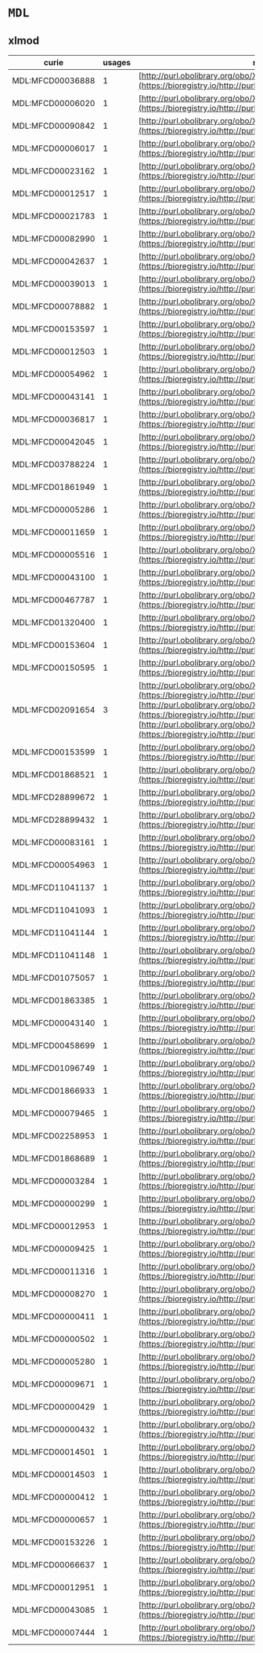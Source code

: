 # `MDL`
## xlmod
| curie            |   usages | nodes                                                                                                                                                                                                                                                                                                                                             |
|------------------|----------|---------------------------------------------------------------------------------------------------------------------------------------------------------------------------------------------------------------------------------------------------------------------------------------------------------------------------------------------------|
| MDL:MFCD00036888 |        1 | [http://purl.obolibrary.org/obo/XLMOD:01701](https://bioregistry.io/http://purl.obolibrary.org/obo/XLMOD:01701)                                                                                                                                                                                                                                   |
| MDL:MFCD00006020 |        1 | [http://purl.obolibrary.org/obo/XLMOD:01702](https://bioregistry.io/http://purl.obolibrary.org/obo/XLMOD:01702)                                                                                                                                                                                                                                   |
| MDL:MFCD00090842 |        1 | [http://purl.obolibrary.org/obo/XLMOD:01703](https://bioregistry.io/http://purl.obolibrary.org/obo/XLMOD:01703)                                                                                                                                                                                                                                   |
| MDL:MFCD00006017 |        1 | [http://purl.obolibrary.org/obo/XLMOD:01705](https://bioregistry.io/http://purl.obolibrary.org/obo/XLMOD:01705)                                                                                                                                                                                                                                   |
| MDL:MFCD00023162 |        1 | [http://purl.obolibrary.org/obo/XLMOD:01706](https://bioregistry.io/http://purl.obolibrary.org/obo/XLMOD:01706)                                                                                                                                                                                                                                   |
| MDL:MFCD00012517 |        1 | [http://purl.obolibrary.org/obo/XLMOD:01712](https://bioregistry.io/http://purl.obolibrary.org/obo/XLMOD:01712)                                                                                                                                                                                                                                   |
| MDL:MFCD00021783 |        1 | [http://purl.obolibrary.org/obo/XLMOD:01713](https://bioregistry.io/http://purl.obolibrary.org/obo/XLMOD:01713)                                                                                                                                                                                                                                   |
| MDL:MFCD00082990 |        1 | [http://purl.obolibrary.org/obo/XLMOD:01714](https://bioregistry.io/http://purl.obolibrary.org/obo/XLMOD:01714)                                                                                                                                                                                                                                   |
| MDL:MFCD00042637 |        1 | [http://purl.obolibrary.org/obo/XLMOD:01717](https://bioregistry.io/http://purl.obolibrary.org/obo/XLMOD:01717)                                                                                                                                                                                                                                   |
| MDL:MFCD00039013 |        1 | [http://purl.obolibrary.org/obo/XLMOD:01829](https://bioregistry.io/http://purl.obolibrary.org/obo/XLMOD:01829)                                                                                                                                                                                                                                   |
| MDL:MFCD00078882 |        1 | [http://purl.obolibrary.org/obo/XLMOD:01830](https://bioregistry.io/http://purl.obolibrary.org/obo/XLMOD:01830)                                                                                                                                                                                                                                   |
| MDL:MFCD00153597 |        1 | [http://purl.obolibrary.org/obo/XLMOD:02006](https://bioregistry.io/http://purl.obolibrary.org/obo/XLMOD:02006)                                                                                                                                                                                                                                   |
| MDL:MFCD00012503 |        1 | [http://purl.obolibrary.org/obo/XLMOD:02010](https://bioregistry.io/http://purl.obolibrary.org/obo/XLMOD:02010)                                                                                                                                                                                                                                   |
| MDL:MFCD00054962 |        1 | [http://purl.obolibrary.org/obo/XLMOD:02012](https://bioregistry.io/http://purl.obolibrary.org/obo/XLMOD:02012)                                                                                                                                                                                                                                   |
| MDL:MFCD00043141 |        1 | [http://purl.obolibrary.org/obo/XLMOD:02013](https://bioregistry.io/http://purl.obolibrary.org/obo/XLMOD:02013)                                                                                                                                                                                                                                   |
| MDL:MFCD00036817 |        1 | [http://purl.obolibrary.org/obo/XLMOD:02015](https://bioregistry.io/http://purl.obolibrary.org/obo/XLMOD:02015)                                                                                                                                                                                                                                   |
| MDL:MFCD00042045 |        1 | [http://purl.obolibrary.org/obo/XLMOD:02029](https://bioregistry.io/http://purl.obolibrary.org/obo/XLMOD:02029)                                                                                                                                                                                                                                   |
| MDL:MFCD03788224 |        1 | [http://purl.obolibrary.org/obo/XLMOD:02032](https://bioregistry.io/http://purl.obolibrary.org/obo/XLMOD:02032)                                                                                                                                                                                                                                   |
| MDL:MFCD01861949 |        1 | [http://purl.obolibrary.org/obo/XLMOD:02033](https://bioregistry.io/http://purl.obolibrary.org/obo/XLMOD:02033)                                                                                                                                                                                                                                   |
| MDL:MFCD00005286 |        1 | [http://purl.obolibrary.org/obo/XLMOD:02036](https://bioregistry.io/http://purl.obolibrary.org/obo/XLMOD:02036)                                                                                                                                                                                                                                   |
| MDL:MFCD00011659 |        1 | [http://purl.obolibrary.org/obo/XLMOD:02037](https://bioregistry.io/http://purl.obolibrary.org/obo/XLMOD:02037)                                                                                                                                                                                                                                   |
| MDL:MFCD00005516 |        1 | [http://purl.obolibrary.org/obo/XLMOD:02038](https://bioregistry.io/http://purl.obolibrary.org/obo/XLMOD:02038)                                                                                                                                                                                                                                   |
| MDL:MFCD00043100 |        1 | [http://purl.obolibrary.org/obo/XLMOD:02039](https://bioregistry.io/http://purl.obolibrary.org/obo/XLMOD:02039)                                                                                                                                                                                                                                   |
| MDL:MFCD00467787 |        1 | [http://purl.obolibrary.org/obo/XLMOD:02069](https://bioregistry.io/http://purl.obolibrary.org/obo/XLMOD:02069)                                                                                                                                                                                                                                   |
| MDL:MFCD01320400 |        1 | [http://purl.obolibrary.org/obo/XLMOD:02074](https://bioregistry.io/http://purl.obolibrary.org/obo/XLMOD:02074)                                                                                                                                                                                                                                   |
| MDL:MFCD00153604 |        1 | [http://purl.obolibrary.org/obo/XLMOD:02079](https://bioregistry.io/http://purl.obolibrary.org/obo/XLMOD:02079)                                                                                                                                                                                                                                   |
| MDL:MFCD00150595 |        1 | [http://purl.obolibrary.org/obo/XLMOD:02091](https://bioregistry.io/http://purl.obolibrary.org/obo/XLMOD:02091)                                                                                                                                                                                                                                   |
| MDL:MFCD02091654 |        3 | [http://purl.obolibrary.org/obo/XLMOD:02097](https://bioregistry.io/http://purl.obolibrary.org/obo/XLMOD:02097), [http://purl.obolibrary.org/obo/XLMOD:02149](https://bioregistry.io/http://purl.obolibrary.org/obo/XLMOD:02149), [http://purl.obolibrary.org/obo/XLMOD:02195](https://bioregistry.io/http://purl.obolibrary.org/obo/XLMOD:02195) |
| MDL:MFCD00153599 |        1 | [http://purl.obolibrary.org/obo/XLMOD:02130](https://bioregistry.io/http://purl.obolibrary.org/obo/XLMOD:02130)                                                                                                                                                                                                                                   |
| MDL:MFCD01868521 |        1 | [http://purl.obolibrary.org/obo/XLMOD:02131](https://bioregistry.io/http://purl.obolibrary.org/obo/XLMOD:02131)                                                                                                                                                                                                                                   |
| MDL:MFCD28899672 |        1 | [http://purl.obolibrary.org/obo/XLMOD:02134](https://bioregistry.io/http://purl.obolibrary.org/obo/XLMOD:02134)                                                                                                                                                                                                                                   |
| MDL:MFCD28899432 |        1 | [http://purl.obolibrary.org/obo/XLMOD:02137](https://bioregistry.io/http://purl.obolibrary.org/obo/XLMOD:02137)                                                                                                                                                                                                                                   |
| MDL:MFCD00083161 |        1 | [http://purl.obolibrary.org/obo/XLMOD:02145](https://bioregistry.io/http://purl.obolibrary.org/obo/XLMOD:02145)                                                                                                                                                                                                                                   |
| MDL:MFCD00054963 |        1 | [http://purl.obolibrary.org/obo/XLMOD:02147](https://bioregistry.io/http://purl.obolibrary.org/obo/XLMOD:02147)                                                                                                                                                                                                                                   |
| MDL:MFCD11041137 |        1 | [http://purl.obolibrary.org/obo/XLMOD:02155](https://bioregistry.io/http://purl.obolibrary.org/obo/XLMOD:02155)                                                                                                                                                                                                                                   |
| MDL:MFCD11041093 |        1 | [http://purl.obolibrary.org/obo/XLMOD:02156](https://bioregistry.io/http://purl.obolibrary.org/obo/XLMOD:02156)                                                                                                                                                                                                                                   |
| MDL:MFCD11041144 |        1 | [http://purl.obolibrary.org/obo/XLMOD:02157](https://bioregistry.io/http://purl.obolibrary.org/obo/XLMOD:02157)                                                                                                                                                                                                                                   |
| MDL:MFCD11041148 |        1 | [http://purl.obolibrary.org/obo/XLMOD:02158](https://bioregistry.io/http://purl.obolibrary.org/obo/XLMOD:02158)                                                                                                                                                                                                                                   |
| MDL:MFCD01075057 |        1 | [http://purl.obolibrary.org/obo/XLMOD:02160](https://bioregistry.io/http://purl.obolibrary.org/obo/XLMOD:02160)                                                                                                                                                                                                                                   |
| MDL:MFCD01863385 |        1 | [http://purl.obolibrary.org/obo/XLMOD:02161](https://bioregistry.io/http://purl.obolibrary.org/obo/XLMOD:02161)                                                                                                                                                                                                                                   |
| MDL:MFCD00043140 |        1 | [http://purl.obolibrary.org/obo/XLMOD:02168](https://bioregistry.io/http://purl.obolibrary.org/obo/XLMOD:02168)                                                                                                                                                                                                                                   |
| MDL:MFCD00458699 |        1 | [http://purl.obolibrary.org/obo/XLMOD:02176](https://bioregistry.io/http://purl.obolibrary.org/obo/XLMOD:02176)                                                                                                                                                                                                                                   |
| MDL:MFCD01096749 |        1 | [http://purl.obolibrary.org/obo/XLMOD:02179](https://bioregistry.io/http://purl.obolibrary.org/obo/XLMOD:02179)                                                                                                                                                                                                                                   |
| MDL:MFCD01866933 |        1 | [http://purl.obolibrary.org/obo/XLMOD:02190](https://bioregistry.io/http://purl.obolibrary.org/obo/XLMOD:02190)                                                                                                                                                                                                                                   |
| MDL:MFCD00079465 |        1 | [http://purl.obolibrary.org/obo/XLMOD:02205](https://bioregistry.io/http://purl.obolibrary.org/obo/XLMOD:02205)                                                                                                                                                                                                                                   |
| MDL:MFCD02258953 |        1 | [http://purl.obolibrary.org/obo/XLMOD:03005](https://bioregistry.io/http://purl.obolibrary.org/obo/XLMOD:03005)                                                                                                                                                                                                                                   |
| MDL:MFCD01868689 |        1 | [http://purl.obolibrary.org/obo/XLMOD:03007](https://bioregistry.io/http://purl.obolibrary.org/obo/XLMOD:03007)                                                                                                                                                                                                                                   |
| MDL:MFCD00003284 |        1 | [http://purl.obolibrary.org/obo/XLMOD:07000](https://bioregistry.io/http://purl.obolibrary.org/obo/XLMOD:07000)                                                                                                                                                                                                                                   |
| MDL:MFCD00000299 |        1 | [http://purl.obolibrary.org/obo/XLMOD:07002](https://bioregistry.io/http://purl.obolibrary.org/obo/XLMOD:07002)                                                                                                                                                                                                                                   |
| MDL:MFCD00012953 |        1 | [http://purl.obolibrary.org/obo/XLMOD:07003](https://bioregistry.io/http://purl.obolibrary.org/obo/XLMOD:07003)                                                                                                                                                                                                                                   |
| MDL:MFCD00009425 |        1 | [http://purl.obolibrary.org/obo/XLMOD:07005](https://bioregistry.io/http://purl.obolibrary.org/obo/XLMOD:07005)                                                                                                                                                                                                                                   |
| MDL:MFCD00011316 |        1 | [http://purl.obolibrary.org/obo/XLMOD:07006](https://bioregistry.io/http://purl.obolibrary.org/obo/XLMOD:07006)                                                                                                                                                                                                                                   |
| MDL:MFCD00008270 |        1 | [http://purl.obolibrary.org/obo/XLMOD:07007](https://bioregistry.io/http://purl.obolibrary.org/obo/XLMOD:07007)                                                                                                                                                                                                                                   |
| MDL:MFCD00000411 |        1 | [http://purl.obolibrary.org/obo/XLMOD:07009](https://bioregistry.io/http://purl.obolibrary.org/obo/XLMOD:07009)                                                                                                                                                                                                                                   |
| MDL:MFCD00000502 |        1 | [http://purl.obolibrary.org/obo/XLMOD:07011](https://bioregistry.io/http://purl.obolibrary.org/obo/XLMOD:07011)                                                                                                                                                                                                                                   |
| MDL:MFCD00005280 |        1 | [http://purl.obolibrary.org/obo/XLMOD:07012](https://bioregistry.io/http://purl.obolibrary.org/obo/XLMOD:07012)                                                                                                                                                                                                                                   |
| MDL:MFCD00009671 |        1 | [http://purl.obolibrary.org/obo/XLMOD:07014](https://bioregistry.io/http://purl.obolibrary.org/obo/XLMOD:07014)                                                                                                                                                                                                                                   |
| MDL:MFCD00000429 |        1 | [http://purl.obolibrary.org/obo/XLMOD:07016](https://bioregistry.io/http://purl.obolibrary.org/obo/XLMOD:07016)                                                                                                                                                                                                                                   |
| MDL:MFCD00000432 |        1 | [http://purl.obolibrary.org/obo/XLMOD:07017](https://bioregistry.io/http://purl.obolibrary.org/obo/XLMOD:07017)                                                                                                                                                                                                                                   |
| MDL:MFCD00014501 |        1 | [http://purl.obolibrary.org/obo/XLMOD:07018](https://bioregistry.io/http://purl.obolibrary.org/obo/XLMOD:07018)                                                                                                                                                                                                                                   |
| MDL:MFCD00014503 |        1 | [http://purl.obolibrary.org/obo/XLMOD:07020](https://bioregistry.io/http://purl.obolibrary.org/obo/XLMOD:07020)                                                                                                                                                                                                                                   |
| MDL:MFCD00000412 |        1 | [http://purl.obolibrary.org/obo/XLMOD:07021](https://bioregistry.io/http://purl.obolibrary.org/obo/XLMOD:07021)                                                                                                                                                                                                                                   |
| MDL:MFCD00000657 |        1 | [http://purl.obolibrary.org/obo/XLMOD:07022](https://bioregistry.io/http://purl.obolibrary.org/obo/XLMOD:07022)                                                                                                                                                                                                                                   |
| MDL:MFCD00153226 |        1 | [http://purl.obolibrary.org/obo/XLMOD:07023](https://bioregistry.io/http://purl.obolibrary.org/obo/XLMOD:07023)                                                                                                                                                                                                                                   |
| MDL:MFCD00066637 |        1 | [http://purl.obolibrary.org/obo/XLMOD:07027](https://bioregistry.io/http://purl.obolibrary.org/obo/XLMOD:07027)                                                                                                                                                                                                                                   |
| MDL:MFCD00012951 |        1 | [http://purl.obolibrary.org/obo/XLMOD:07029](https://bioregistry.io/http://purl.obolibrary.org/obo/XLMOD:07029)                                                                                                                                                                                                                                   |
| MDL:MFCD00043085 |        1 | [http://purl.obolibrary.org/obo/XLMOD:09268](https://bioregistry.io/http://purl.obolibrary.org/obo/XLMOD:09268)                                                                                                                                                                                                                                   |
| MDL:MFCD00007444 |        1 | [http://purl.obolibrary.org/obo/XLMOD:09314](https://bioregistry.io/http://purl.obolibrary.org/obo/XLMOD:09314)                                                                                                                                                                                                                                   |
